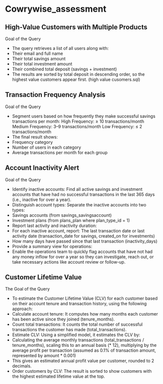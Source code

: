 # Cowrywise_assessment
##  High-Value Customers with Multiple Products
Goal of the Query
- The query retrieves a list of all users along with:
- Their email and full name
- Their total savings amount
- Their total investment amount
- Their combined total deposit (savings + investment)
- The results are sorted by total deposit in descending order, so the highest value customers appear first.
  (high value cusomers.sql)

## Transaction Frequency Analysis
Goal of the Query
- Segment users based on how frequently they make successful savings transactions per month:
    High Frequency: ≥ 10 transactions/month
    Medium Frequency: 3–9 transactions/month
    Low Frequency: ≤ 2 transactions/month
- The final result shows:
- Frequency category
- Number of users in each category
- Average transactions per month for each group

## Account Inactivity Alert
Goal of the Query
- Identify inactive accounts:
    Find all active savings and investment accounts that have had no successful transactions in the last 365 days (i.e., inactive for over a year).
- Distinguish account types:
    Separate the inactive accounts into two types:
- Savings accounts (from savings_savingsaccount)
- Investment plans (from plans_plan where plan_type_id = 1)
- Report last activity and inactivity duration:
- For each inactive account, report:
    The last transaction date or last activity date (transaction_date for savings, created_on for investments)
- How many days have passed since that last transaction (inactivity_days)
- Provide a summary view for operations:
- Enable the operations team to quickly flag accounts that have not had any money inflow for over a year so they can investigate, reach out, or take necessary actions like account review or follow-up.

## Customer Lifetime Value
The Goal of the Query 
- To estimate the Customer Lifetime Value (CLV) for each customer based on their account tenure and transaction history, using the following approach:
- Calculate account tenure:
It computes how many months each customer has been active since they joined (tenure_months).
- Count total transactions:
It counts the total number of successful transactions the customer has made (total_transactions).
- Estimate CLV:
Using a simplified model, it estimates the CLV by:
- Calculating the average monthly transactions (total_transactions / tenure_months), scaling this to an annual basis (* 12), multiplying by the average profit per transaction (assumed as 0.1% of transaction amount, represented by amount * 0.001)
- This gives an estimated annual profit value per customer, rounded to 2 decimals.
- Order customers by CLV:
The result is sorted to show customers with the highest estimated lifetime value at the top.



